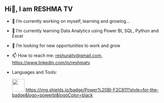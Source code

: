 ## Hi👋, I am RESHMA TV

- 🔭 I’m currently working on myself, learning and growing...
- 🌱 I’m currently learning Data Analytics using Power BI, SQL, Python and Excel
- 🤔 I’m looking for new opportunities to work and grow
- 📫 How to reach me: reshurajtv@gmail.com, https://www.linkedin.com/in/reshmatv
- Languages and Tools:
  
  <img src="https://cdn.jsdelivr.net/gh/devicons/devicon/icons/python/python-original.svg" width="40" /> https://img.shields.io/badge/Power%20BI-F2C811?style=for-the-badge&logo=powerbi&logoColor=black

<!--
**reshuraj/reshuraj** is a ✨ _special_ ✨ repository because its `README.md` (this file) appears on your GitHub profile.

Here are some ideas to get you started:



##


-->
